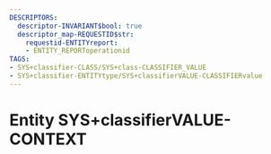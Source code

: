 ```yaml
---
DESCRIPTORS:
  descriptor-INVARIANT$bool: true
  descriptor_map-REQUESTID$str:
    requestid-ENTITYreport:
    - ENTITY_REPORToperationid
TAGS:
- SYS+classifier-CLASS/SYS+class-CLASSIFIER_VALUE
- SYS+classifier-ENTITYtype/SYS+classifierVALUE-CLASSIFIERvalue
---
```

# Entity SYS+classifierVALUE-CONTEXT


